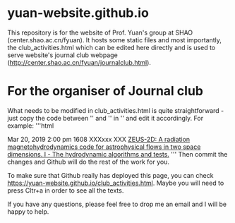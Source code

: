 # yuan-website.github.io

This repository is for the website of Prof. Yuan's group at SHAO (center.shao.ac.cn/fyuan). It hosts some static files and most importantly, the club_activities.html which can be edited here directly and is used to serve website's journal club webpage (http://center.shao.ac.cn/fyuan/journalclub.html).

# For the organiser of Journal club

What needs to be modified in club_activities.html is quite straightforward - just copy the code between '<tr>' and '</tr>' in '<tbody>' and edit it accordingly. For example:
  '''html
  <tr>
					<td>Mar 20, 2019</td>
					<td>2:00 pm</td>
					<td>1608</td>
					<td>XXXxxx XXX</td>
					<td><a href="http://adsabs.harvard.edu/abs/1992ApJS...80..753S5" target="_parent">ZEUS-2D: A radiation magnetohydrodynamics code for astrophysical flows in two space dimensions. I - The hydrodynamic algorithms and tests.</a></td>
	</tr>
  '''
Then commit the changes and Github will do the rest of the work for you.

To make sure that Github really has deployed this page, you can check https://yuan-website.github.io/club_activities.html. Maybe you will need to press Cltr+a in order to see all the texts.

If you have any questions, please feel free to drop me an email and I will be happy to help.
